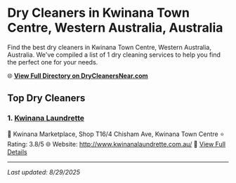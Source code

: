 # Dry Cleaners in Kwinana Town Centre, Western Australia, Australia

Find the best dry cleaners in Kwinana Town Centre, Western Australia, Australia. We've compiled a list of 1 dry cleaning services to help you find the perfect one for your needs.

🌐 **[View Full Directory on DryCleanersNear.com](https://drycleanersnear.com/city/Australia/Western%20Australia/Kwinana%20Town%20Centre)**

## Top Dry Cleaners

### 1. [Kwinana Laundrette](https://drycleanersnear.com/dryCleaner/68ad169a1d9ee695c9253211/kwinana-laundrette)
📍 Kwinana Marketplace, Shop T16/4 Chisham Ave, Kwinana Town Centre
⭐ Rating: 3.8/5
🌐 Website: http://www.kwinanalaundrette.com.au/
🔗 [View Full Details](https://drycleanersnear.com/dryCleaner/68ad169a1d9ee695c9253211/kwinana-laundrette)


---

*Last updated: 8/29/2025*
